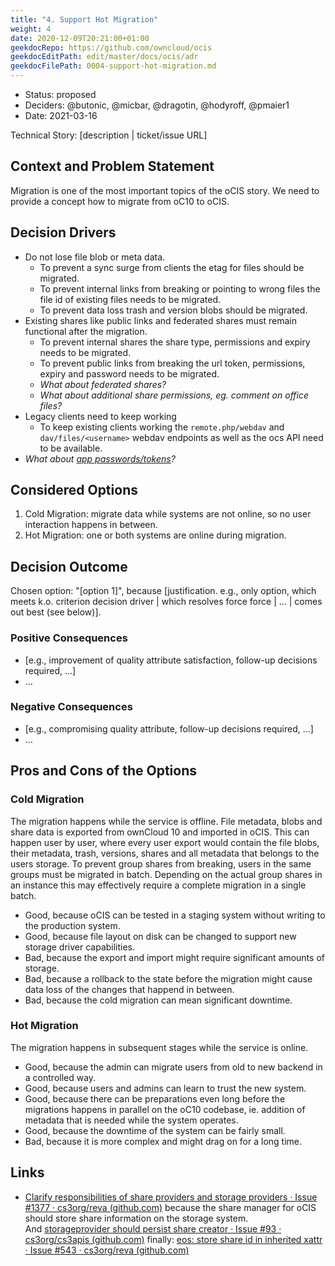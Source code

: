 ```yaml
---
title: "4. Support Hot Migration"
weight: 4
date: 2020-12-09T20:21:00+01:00
geekdocRepo: https://github.com/owncloud/ocis
geekdocEditPath: edit/master/docs/ocis/adr
geekdocFilePath: 0004-support-hot-migration.md
---
```


* Status: proposed
* Deciders: @butonic, @micbar, @dragotin, @hodyroff, @pmaier1
* Date: 2021-03-16

Technical Story: \[description | ticket/issue URL\]

## Context and Problem Statement

Migration is one of the most important topics of the oCIS story. We need to provide a concept how to migrate from oC10 to oCIS.

## Decision Drivers

- Do not lose file blob or meta data.
  - To prevent a sync surge from clients the etag for files should be migrated.
  - To prevent internal links from breaking or pointing to wrong files the file id of existing files needs to be migrated.
  - To prevent data loss trash and version blobs should be migrated.
- Existing shares like public links and federated shares must remain functional after the migration.
  - To prevent internal shares the share type, permissions and expiry needs to be migrated.
  - To prevent public links from breaking the url token, permissions, expiry and password needs to be migrated.
  - *What about federated shares?*
  - *What about additional share permissions, eg. comment on office files?*
- Legacy clients need to keep working
  - To keep existing clients working the `remote.php/webdav` and `dav/files/<username>` webdav endpoints as well as the ocs API need to be available.
- *What about [app passwords/tokens](https://doc.owncloud.com/server/user_manual/personal_settings/security.html#app-passwords-tokens)?*

## Considered Options

1. Cold Migration: migrate data while systems are not online, so no user interaction happens in between.
2. Hot Migration: one or both systems are online during migration.

## Decision Outcome

Chosen option: "\[option 1\]", because \[justification. e.g., only option, which meets k.o. criterion decision driver | which resolves force force | … | comes out best (see below)\].

### Positive Consequences

- \[e.g., improvement of quality attribute satisfaction, follow-up decisions required, …\]
- …

### Negative Consequences

- \[e.g., compromising quality attribute, follow-up decisions required, …\]
- …

## Pros and Cons of the Options

### Cold Migration

The migration happens while the service is offline. File metadata, blobs and share data is exported from ownCloud 10 and imported in oCIS. This can happen user by user, where every user export would contain the file blobs, their metadata, trash, versions, shares and all metadata that belongs to the users storage. To prevent group shares from breaking, users in the same groups must be migrated in batch. Depending on the actual group shares in an instance this may effectively require a complete migration in a single batch. 

- Good, because oCIS can be tested in a staging system without writing to the production system.
- Good, because file layout on disk can be changed to support new storage driver capabilities.
- Bad, because the export and import might require significant amounts of storage.
- Bad, because a rollback to the state before the migration might cause data loss of the changes that happend in between.
- Bad, because the cold migration can mean significant downtime.

### Hot Migration

The migration happens in subsequent stages while the service is online.

- Good, because the admin can migrate users from old to new backend in a controlled way.
- Good, because users and admins can learn to trust the new system.
- Good, because there can be preparations even long before the migrations happens in parallel on the oC10 codebase, ie. addition of metadata that is needed while the system operates.
- Good, because the downtime of the system can be fairly small.
- Bad, because it is more complex and might drag on for a long time.


## Links

        
- [Clarify responsibilities of share providers and storage providers · Issue #1377 · cs3org/reva (github.com)](https://github.com/cs3org/reva/issues/1377) because the share manager for oCIS should store share information on the storage system. And [storageprovider should persist share creator · Issue #93 · cs3org/cs3apis (github.com)](https://github.com/cs3org/cs3apis/issues/93) finally: [eos: store share id in inherited xattr · Issue #543 · cs3org/reva (github.com)](https://github.com/cs3org/reva/issues/543)
